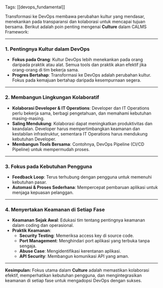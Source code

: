 Tags: [[devops_fundamental]]

Transformasi ke DevOps membawa perubahan kultur yang mendasar, menekankan pada transparansi dan kolaborasi untuk mencapai tujuan bersama. Berikut adalah poin penting mengenai **Culture** dalam CALMS Framework:

---

### 1. Pentingnya Kultur dalam DevOps

- **Fokus pada Orang**: Kultur DevOps lebih menekankan pada orang daripada praktik atau alat. Semua tools dan praktik akan efektif jika orang-orang di tim bekerja sama.
- **Progres Bertahap**: Transformasi ke DevOps adalah perubahan kultur. Fokus pada kemajuan bertahap daripada kesempurnaan segera.

---

### 2. Membangun Lingkungan Kolaboratif

- **Kolaborasi Developer & IT Operations**: Developer dan IT Operations perlu bekerja sama, berbagi pengetahuan, dan memahami kebutuhan masing-masing.
- **Saling Mendukung**: Kolaborasi dapat meningkatkan produktivitas dan keandalan. Developer harus mempertimbangkan keamanan dan kestabilan infrastruktur, sementara IT Operations harus mendukung kebutuhan Developer.
- **Membangun Tools Bersama**: Contohnya, DevOps Pipeline (CI/CD Pipeline) untuk mempermudah proses.

---

### 3. Fokus pada Kebutuhan Pengguna

- **Feedback Loop**: Terus terhubung dengan pengguna untuk memenuhi kebutuhan pasar.
- **Automasi & Proses Sederhana**: Mempercepat pembaruan aplikasi untuk menjaga kepuasan pelanggan.

---

### 4. Menyertakan Keamanan di Setiap Fase

- **Keamanan Sejak Awal**: Edukasi tim tentang pentingnya keamanan dalam coding dan operasional.
- **Praktik Keamanan**:
    - **Security Testing**: Memeriksa access key di source code.
    - **Port Management**: Menghindari port aplikasi yang terbuka tanpa sengaja.
    - **Abuse Case**: Mengidentifikasi kerentanan aplikasi.
    - **API Security**: Membangun komunikasi API yang aman.

---

**Kesimpulan:** Fokus utama dalam **Culture** adalah memastikan kolaborasi efektif, memperhatikan kebutuhan pengguna, dan mengintegrasikan keamanan di setiap fase untuk mengadopsi DevOps dengan sukses.